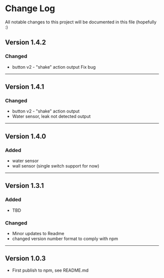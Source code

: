 # Change Log
All notable changes to this project will be documented in this file (hopefully :)

## Version 1.4.2

### Changed

 - button v2 - "shake" action output Fix bug
 
---


## Version 1.4.1

### Changed

 - button v2 - "shake" action output
 - Water sensor, leak not detected output
---


## Version 1.4.0

### Added

 - water sensor
 - wall sensor (single switch support for now)

---

## Version 1.3.1

### Added

- TBD

### Changed

- Minor updates to Readme
- changed version number format to comply with npm

---

## Version 1.0.3

- First publish to npm, see README.md
